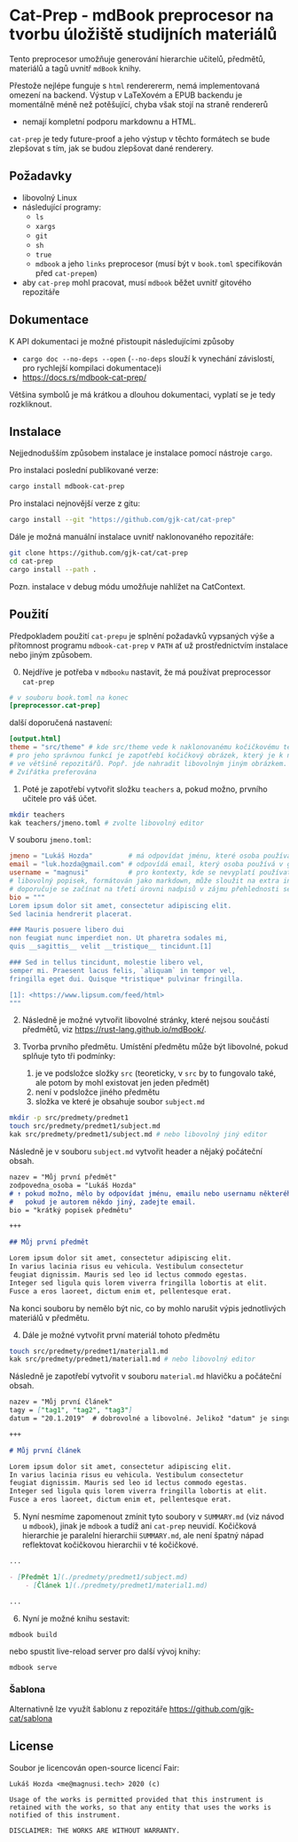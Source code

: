 # Cat-Prep - mdBook preprocesor na tvorbu úložiště studijních materiálů
Tento preprocesor umožňuje generování hierarchie učitelů,
předmětů, materiálů a tagů uvnitř `mdBook` knihy.

Přestože nejlépe funguje s `html` renderererm,
nemá implementovaná omezení na backend.
Výstup v LaTeXovém a EPUB backendu je momentálně
méně než potěšující, chyba však stojí na straně rendererů
- nemají kompletní podporu markdownu a HTML.

`cat-prep` je tedy future-proof a jeho výstup v těchto
formátech se bude zlepšovat s tím, jak se budou zlepšovat
dané renderery.

## Požadavky
- libovolný Linux
- následující programy:
	- `ls`
	- `xargs`
	- `git`
	- `sh`
	- `true`
	- `mdbook` a jeho `links` preprocesor (musí být v `book.toml` specifikován před `cat-prepem`)
- aby `cat-prep` mohl pracovat, musí `mdbook` běžet uvnitř gitového repozitáře


## Dokumentace

K API dokumentaci je možné přistoupit následujícími způsoby
- `cargo doc --no-deps --open` (`--no-deps` slouží k vynechání závislostí, pro rychlejší kompilaci dokumentace)i
- <https://docs.rs/mdbook-cat-prep/>

Většina symbolů je má krátkou a dlouhou dokumentaci,
vyplatí se je tedy rozkliknout.

## Instalace

Nejjednodušším způsobem instalace je instalace pomocí nástroje `cargo`.

Pro instalaci poslední publikované verze:
```sh
cargo install mdbook-cat-prep

```

Pro instalaci nejnovější verze z gitu:

```sh
cargo install --git "https://github.com/gjk-cat/cat-prep"

```

Dále je možná manuální instalace uvnitř naklonovaného repozitáře:

```sh
git clone https://github.com/gjk-cat/cat-prep
cd cat-prep
cargo install --path .
```

Pozn. instalace v debug módu umožňuje nahlížet na CatContext.

## Použití

Předpokladem použití `cat-prepu` je splnění požadavků vypsaných výše
a přítomnost programu `mdbook-cat-prep` v `PATH` ať už prostřednictvím instalace
nebo jiným způsobem.

0. Nejdříve je potřeba v `mdbooku` nastavit, že má používat preprocessor `cat-prep`

```toml
# v souboru book.toml na konec
[preprocessor.cat-prep]
```

další doporučená nastavení:

```toml
[output.html]
theme = "src/theme" # kde src/theme vede k naklonovanému kočičkovému tématu.
# pro jeho správnou funkcí je zapotřebí kočičkový obrázek, který je k nalezení
# ve většině repozitářů. Popř. jde nahradit libovolným jiným obrázkem.
# Zvířátka preferována
```

1. Poté je zapotřebí vytvořit složku `teachers` a, pokud možno,
prvního učitele pro váš účet.

```sh
mkdir teachers
kak teachers/jmeno.toml # zvolte libovolný editor
```

V souboru `jmeno.toml`:

```toml
jmeno = "Lukáš Hozda"         # má odpovídat jménu, které osoba používá v gitu, tj. `user.name`
email = "luk.hozda@gmail.com" # odpovídá email, který osoba používá v gitu, tj. `user.email`
username = "magnusi"          # pro kontexty, kde se nevyplatí používat email nebo jméno, např. odkazy
# libovolný popisek, formátován jako markdown, může sloužit na extra informace
# doporučuje se začínat na třetí úrovni nadpisů v zájmu přehlednosti seznamu vyučujících
bio = """
Lorem ipsum dolor sit amet, consectetur adipiscing elit.
Sed lacinia hendrerit placerat.

### Mauris posuere libero dui
non feugiat nunc imperdiet non. Ut pharetra sodales mi,
quis __sagittis__ velit __tristique__ tincidunt.[1]

### Sed in tellus tincidunt, molestie libero vel,
semper mi. Praesent lacus felis, `aliquam` in tempor vel,
fringilla eget dui. Quisque *tristique* pulvinar fringilla.

[1]: <https://www.lipsum.com/feed/html>
"""
```

2. Následně je možné vytvořit libovolné stránky, které nejsou součástí předmětů,
viz <https://rust-lang.github.io/mdBook/>.

3. Tvorba prvního předmětu. Umístění předmětu může být libovolné, pokud splňuje tyto tři podmínky:
	1. je ve podsložce složky `src` (teoreticky, v `src` by to fungovalo také, ale potom by mohl existovat jen jeden předmět)
	2. není v podsložce jiného předmětu
	3. složka ve které je obsahuje soubor `subject.md`

```sh
mkdir -p src/predmety/predmet1
touch src/predmety/predmet1/subject.md
kak src/predmety/predmet1/subject.md # nebo libovolný jiný editor
```

Následně je v souboru `subject.md` vytvořit header a nějaký počáteční obsah.

```markdown
nazev = "Můj první předmět"
zodpovedna_osoba = "Lukáš Hozda"
# ↑ pokud možno, mělo by odpovídat jménu, emailu nebo usernamu některého vyučujícícho
#   pokud je autorem někdo jiný, zadejte email.
bio = "krátký popisek předmětu"

+++

## Můj první předmět

Lorem ipsum dolor sit amet, consectetur adipiscing elit.
In varius lacinia risus eu vehicula. Vestibulum consectetur
feugiat dignissim. Mauris sed leo id lectus commodo egestas.
Integer sed ligula quis lorem viverra fringilla lobortis at elit.
Fusce a eros laoreet, dictum enim et, pellentesque erat.

```

Na konci souboru by nemělo být nic, co by mohlo narušit výpis jednotlivých materiálů v předmětu.

4. Dále je možné vytvořit první materiál tohoto předmětu

```sh
touch src/predmety/predmet1/material1.md
kak src/predmety/predmet1/material1.md # nebo libovolný editor

```

Následně je zapotřebí vytvořit v souboru `material.md` hlavičku a počáteční obsah.

```markdown
nazev = "Můj první článek"
tagy = ["tag1", "tag2", "tag3"]
datum = "20.1.2019"  # dobrovolné a libovolné. Jelikož "datum" je singulár  od "data", lze použít jakkoliv :^)

+++

# Můj první článek

Lorem ipsum dolor sit amet, consectetur adipiscing elit.
In varius lacinia risus eu vehicula. Vestibulum consectetur
feugiat dignissim. Mauris sed leo id lectus commodo egestas.
Integer sed ligula quis lorem viverra fringilla lobortis at elit.
Fusce a eros laoreet, dictum enim et, pellentesque erat.
```

5. Nyní nesmíme zapomenout zmínit tyto soubory v `SUMMARY.md` (viz návod u `mdbook`),
jinak je `mdbook` a tudíž ani `cat-prep` neuvidí.
Kočičková hierarchie je paralelní hierarchii `SUMMARY.md`, ale není špatný nápad
reflektovat kočičkovou hierarchii v té kočičkové.

```markdown
...

- [Předmět 1](./predmety/predmet1/subject.md)
	- [Článek 1](./predmety/predmet1/material1.md)

...
```

6. Nyní je možné knihu sestavit:

```
mdbook build
```

nebo spustit live-reload server pro další vývoj knihy:

```
mdbook serve
```

### Šablona
Alternativně lze využít šablonu z repozitáře <https://github.com/gjk-cat/sablona>

## License

Soubor je licencován open-source licencí Fair:

```
Lukáš Hozda <me@magnusi.tech> 2020 (c)

Usage of the works is permitted provided that this instrument is retained with the works, so that any entity that uses the works is notified of this instrument.

DISCLAIMER: THE WORKS ARE WITHOUT WARRANTY.
```


